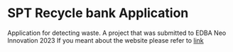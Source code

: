 # SPT Recycle bank Application
Application for detecting waste. A project that was submitted to EDBA Neo Innovation 2023
If you meant about the website please refer to [link](:https://github.com/kafiekun/sptrecyclebankweb)
